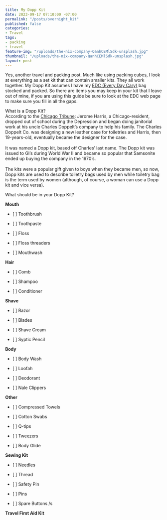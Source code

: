```yaml
---
title: My Dopp Kit
date: 2023-09-17 07:10:00 -07:00
permalink: "/posts/overnight_kit"
published: false
categories:
- Travel
tags:
- packing
- travel
feature-img: "/uploads/the-nix-company-QanhCEMlSdk-unsplash.jpg"
thumbnail: "/uploads/the-nix-company-QanhCEMlSdk-unsplash.jpg"
layout: post
---
```


Yes, another travel and packing post.  Much like using packing cubes, I look at everything as a set kit that can contain smaller kits.  They all work together.  My Dopp Kit assumes I have my [EDC (Every Day Cary)](https://mikehathaway.com/2023/09/08/cruise-day-bag.html) bag stocked and packed.  So there are items you may keep in your kit that I leave out of mine, if you are using this guide be sure to look at the EDC web page to make sure you fill in all the gaps.

What is a Dopp Kit?\
According to the [Chicago Tribune](https://www.chicagotribune.com/news/ct-xpm-2003-09-02-0309020136-story.html): Jerome Harris, a Chicago-resident, dropped out of school during the Depression and began doing janitorial work at his uncle Charles Doppelt’s company to help his family. The Charles Doppelt Co. was designing a new leather case for toiletries and Harris, then 19-years-old, eventually became the designer for the case.\
\
It was named a Dopp kit, based off Charles’ last name. The Dopp kit was issued to GI’s during World War II and became so popular that Samsonite ended up buying the company in the 1970’s.\
\
The kits were a popular gift given to boys when they became men, so now, Dopp kits are used to describe toiletry bags used by men while toiletry bag is the term used by women (although, of course, a woman can use a Dopp kit and vice versa).

What should be in your Dopp Kit?

**Mouth**

* \[ \] Toothbrush

* \[ \] Toothpaste

* \[ \] Floss

* \[ \] Floss threaders

* \[ \] Mouthwash

**Hair**

* \[ \] Comb

* \[ \] Shampoo

* \[ \] Conditioner

**Shave**

* \[ \] Razor

* \[ \] Blades

* \[ \] Shave Cream

* \[ \] Syptic Pencil

**Body**

* \[ \] Body Wash

* \[ \] Loofah

* \[ \] Deodorant

* \[ \] Nale Clippers

**Other**

* \[ \] Compressed Towels

* \[ \] Cotton Swabs

* \[ \] Q-tips

* \[ \] Tweezers

* \[ \] Body Glide

**Sewing Kit**

* \[ \] Needles

* \[ \] Thread

* \[ \] Safety Pin

* \[ \] Pins

* \[ \] Spare Buttons /s

**Travel First Aid Kit**